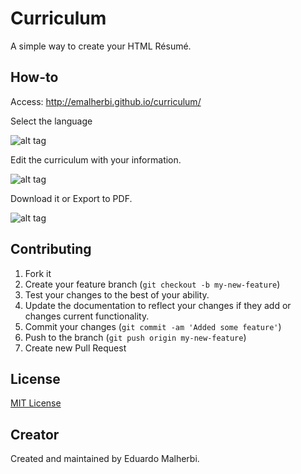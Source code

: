 Curriculum
==========

A simple way to create your HTML Résumé.

## How-to

Access: http://emalherbi.github.io/curriculum/

Select the language

![alt tag](http://emalherbi.github.io/curriculum/img/ex_lang.png)

Edit the curriculum with your information.

![alt tag](http://emalherbi.github.io/curriculum/img/ex_resume.png)

Download it or Export to PDF.

![alt tag](http://emalherbi.github.io/curriculum/img/ex_download.png)

## Contributing

1. Fork it
2. Create your feature branch (`git checkout -b my-new-feature`)
3. Test your changes to the best of your ability.
4. Update the documentation to reflect your changes if they add or changes current functionality.
5. Commit your changes (`git commit -am 'Added some feature'`)
6. Push to the branch (`git push origin my-new-feature`)
7. Create new Pull Request

## License

[MIT License](http://en.wikipedia.org/wiki/MIT_License)

## Creator

Created and maintained by Eduardo Malherbi.
